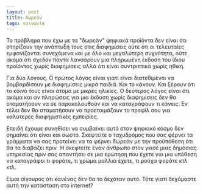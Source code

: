 ```yaml
---
layout: post
title: δωρεάν
tags: κοινωνία
---
```


Το πρόβλημα που έχω με τα "δωρεάν" ψηφιακά προϊόντα δεν είναι ότι
στηρίζουν την ανάπτυξή τους στις διαφημίσεις ούτε ότι οι τελευταίες
εμφανίζονται συνεχόμενα και με όλο και μεγαλύτερη συχνότητα, ούτε
ακόμα ότι σχεδόν πάντα λανσάρουν μια πληρωμένη έκδοση του ίδιου προϊόντος
χωρίς διαφημίσεις αλλά ότι είναι συντριπτικά χωρίς ηθική.

Για δύο λόγους. Ο πρώτος λόγος είναι γιατί είναι διατεθιμένοι να βομβαρδίσουν με
διαφημίσεις μικρά παιδιά. Και το κάνουν. Και ξέρουν ότι το κοινό τους
είναι άτομα με μικρές ηλικίες. Ο δεύτερος λόγος είναι ότι ακόμα και αν
πληρώσεις για μια έκδοση χωρίς διαφημίσεις δεν θα σταματήσουν να σε
παρακολουθούν και να καταγράφουν τι κάνεις. Εν τέλει δεν θα
σταματήσουν να προετοιμάζουν το προφίλ σου για καλύτερες διαφημιστικές
εμπειρίες.

Επειδή έχουμε συνηθίσει να συμβαίνει αυτό στον ψηφιακό κόσμο δεν
σημαίνει ότι είναι και σωστό. Σκεφτείτε ο ταχυδρόμος που σας φέρνει τα
γράμματα να σας προτείνει να τα φέρνει δωρεάν με την προϋπόθεση ότι θα
τα διαβάζει πριν. Ή σκεφτείτε έναν άνθρωπο στον γκισέ μιας δημόσιας
υπηρεσίας πριν σας απαντήσει σε μια ερώτηση που έχετε για μια υπόθεση να
καταγράφει τι φοράτε, τι χρώμα μαλλιά έχετε, τι ρούχα φοράτε κτλ κτλ.

Είμαι σίγουρος ότι κανένας δεν θα το δεχόταν αυτό. Τότε γιατί
δεχόμαστε αυτή την κατάσταση στο internet?
